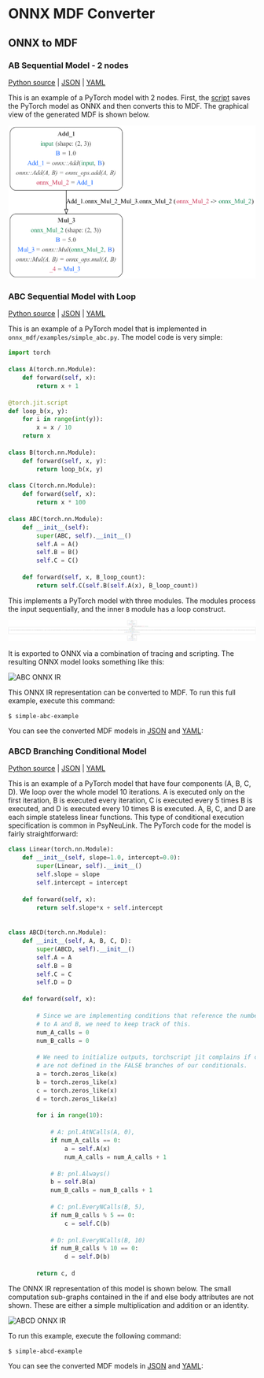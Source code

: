 # ONNX MDF Converter

## ONNX to MDF

<!---   This example is not included here...
### LeNet5 CNN Model

![LeNet5 ONNX IR](examples/convnet.png)

The ONNX file `examples/convnet.onnx` is a simple LeNet ConvNet model. Code for its training
and ONNX generation is [here](https://github.com/ModECI/MDFTests/blob/onnx_mdf/ONNX/convnet_onnx_example/convnet_onnx_example.ipynb).

To run the converter on the above ONNX ConvNet model:

```
$ onnx-to-mdf examples/convnet.onnx
```

You can see the converted MDF models in [JSON](examples/convnet-mdf.json) and [YAML](examples/convnet-mdf.yml):
-->

### AB Sequential Model - 2 nodes

[Python source](simple_ab.py) | [JSON](ab.json) | [YAML](ab.yaml)

This is an example of a PyTorch model with 2 nodes. First, the [script](simple_ab.py) saves the PyTorch model as ONNX and then converts this to MDF. The graphical view of the generated MDF is shown below.

![AB](ab.png)

### ABC Sequential Model with Loop

[Python source](simple_abc.py) | [JSON](abc.json) | [YAML](abc.yaml)

This is an example of a PyTorch model that is implemented in `onnx_mdf/examples/simple_abc.py`. The model code
is very simple:

```python
import torch

class A(torch.nn.Module):
    def forward(self, x):
        return x + 1

@torch.jit.script
def loop_b(x, y):
    for i in range(int(y)):
        x = x / 10
    return x

class B(torch.nn.Module):
    def forward(self, x, y):
        return loop_b(x, y)

class C(torch.nn.Module):
    def forward(self, x):
        return x * 100

class ABC(torch.nn.Module):
    def __init__(self):
        super(ABC, self).__init__()
        self.A = A()
        self.B = B()
        self.C = C()

    def forward(self, x, B_loop_count):
        return self.C(self.B(self.A(x), B_loop_count))
```

This implements a PyTorch model with three modules. The modules process the input sequentially, and the
inner `B` module has a loop construct.

![ABC](abc.png)


It is exported to ONNX via a combination of tracing and scripting. The resulting ONNX model looks something
like this:

![ABC ONNX IR](examples/abc_ir.png)

This ONNX IR representation can be converted to MDF. To run this full example, execute this command:

```
$ simple-abc-example
```

You can see the converted MDF models in [JSON](examples/abc-mdf.json) and [YAML](examples/abc-mdf.yml):

### ABCD Branching Conditional Model

[Python source](simple_abcd.py) | [JSON](abcd.json) | [YAML](abcd.yaml)

This is an example of a PyTorch model that have four components (A, B, C, D). We loop over the whole
model 10 iterations. A is executed only on the first iteration, B is executed every iteration, C is
executed every 5 times B is executed, and D is executed every 10 times B is executed. A, B, C, and D are
each simple stateless linear functions. This type of conditional execution specification is common in PsyNeuLink.
The PyTorch code for the model is fairly straightforward:

```python
class Linear(torch.nn.Module):
    def __init__(self, slope=1.0, intercept=0.0):
        super(Linear, self).__init__()
        self.slope = slope
        self.intercept = intercept

    def forward(self, x):
        return self.slope*x + self.intercept


class ABCD(torch.nn.Module):
    def __init__(self, A, B, C, D):
        super(ABCD, self).__init__()
        self.A = A
        self.B = B
        self.C = C
        self.D = D

    def forward(self, x):

        # Since we are implementing conditions that reference the number of calls
        # to A and B, we need to keep track of this.
        num_A_calls = 0
        num_B_calls = 0

        # We need to initialize outputs, torchscript jit complains if c and d
        # are not defined in the FALSE branches of our conditionals.
        a = torch.zeros_like(x)
        b = torch.zeros_like(x)
        c = torch.zeros_like(x)
        d = torch.zeros_like(x)

        for i in range(10):

            # A: pnl.AtNCalls(A, 0),
            if num_A_calls == 0:
                a = self.A(x)
                num_A_calls = num_A_calls + 1

            # B: pnl.Always()
            b = self.B(a)
            num_B_calls = num_B_calls + 1

            # C: pnl.EveryNCalls(B, 5),
            if num_B_calls % 5 == 0:
                c = self.C(b)

            # D: pnl.EveryNCalls(B, 10)
            if num_B_calls % 10 == 0:
                d = self.D(b)

        return c, d
```

The ONNX IR representation of this model is shown below. The small computation sub-graphs
contained in the if and else body attributes are not shown. These are either a simple multiplication and addition or
an identity.

![ABCD ONNX IR](examples/abcd/abcd_ir.svg)

To run this example, execute the following command:

```
$ simple-abcd-example
```

You can see the converted MDF models in [JSON](examples/abcd/abc-mdf.json) and [YAML](examples/abcd/abcd-mdf.yml):
